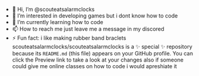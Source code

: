 - 👋 Hi, I’m @scouteatsalarmclocks
- 👀 I’m interested in developing games but i dont know how to code
- 🌱 I’m currently learning how to code
- 📫 How to reach me just leave me a message in my discored
- ⚡ Fun fact: i like making rubber band braclets
scouteatsalarmclocks/scouteatsalarmclocks is a ✨ special ✨ repository because its `README.md` (this file) appears on your GitHub profile.
You can click the Preview link to take a look at your changes
also if someone could give me online classes on how to code i would apreshiate it
